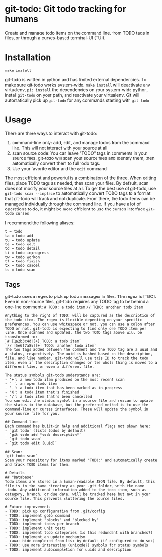 # git-todo: Git todo tracking for humans 
Create and manage todo items on the command line, from TODO tags in files, or through a curses-based terminal-UI (TUI). 

# Installation 

`make install`

git-todo is written in python and has limited external dependencies. To make sure git-todo works system-wide, `make
install` will deactivate any virtualenv, `pip install` the dependencies on your system-wide python, install `git-todo`
on your path, and reactivate your virtualenv. Git will automatically pick up `git-todo` for any commands starting with
`git todo`

# Usage 
There are three ways to interact with git-todo:
1. command-line only: add, edit, and manage todos from the command line. This will not interact with your source at all
2. scan source code: You can leave "TODO" tags in comments in your source files. git-todo will scan your source files
   and identify them, then automatically convert them to full todo tags.
3. Use your favorite editor and the `edit` command

The most efficient and powerful is a combination of the three. When editing files, place TODO tags as needed, then scan
your files. By default, scan does not modify your source files at all. To get the best use of git-todo, use `git-todo
scan --inplace` to automatically convert TODO tags to a format that git-todo will track and not duplicate. From there,
the todo items can be managed individually through the command line. If you have a lot of operations to do, it might be
more efficient to use the curses interface `git-todo curses`

I recommend the following aliases:
```
t = todo 
ta = todo add
tu = todo update
te = todo edit
td = todo detail
ti = todo inprogress
tw = todo workon
tf = todo finish
tx = todo cancel
ts = todo scan
```

## Tags
git-todo uses a regex to pick up todo messages in files. The regex is [TBC]. Even in non-source files, git-todo requires any TODO tag to be behind a one-line comment:
`# TODO: a todo item`
`// TODO: another todo item`
```
Anything to the right of TODO: will be captured as the description of the todo item. The regex is flexible depending on your specific preferences. You can use whitespace or not, you can use a colon after TODO or not. git-todo is expecting to find only one TODO item per line. Once scanned and updated, the two TODO tags above will be transformed to:
`# [1a2b3c4d][+] TODO: a todo item`
`// [5e6f7a8b][+] TODO: another todo item`
The two tags added between the comment and the TODO tag are a uuid and a status, respectively. The uuid is hashed based on the description, file, and line number. git-todo will use this ID to track the todo item, even if the description changes or the whole thing is moved to a different line, or even a different file. 

The status symbols git-todo understands are:
- '+': a new todo item produced on the most recent scan
- ' ': an open todo item
- '-': a todo item that has been marked as in-progress
- 'X': a todo item that's finished
- '/': a todo item that's been cancelled
You can edit the status symbol in a source file and rescan to update the status in the database, but the preferred method is to use the command-line or curses interfaces. These will update the symbol in your source file for you.

## Command-line
Each command has built-in help and additional flags not shown here:
- `git todo` (lists todos by default)
- `git todo add "todo description"`
- `git todo scan`
- `git todo edit [uuid]`

## Scan:
`git todo scan`
Scan your repository for items marked "TODO:" and automatically create and track TODO items for them. 

# Details
## "Database"
Todo items are stored in a human-readable JSON file. By default, this file is in the same directory as your .git folder, with the name .todo. Any additional information added to the todo item, such as category, branch, or due date, will be tracked here but not in your source file. This prevents cluttering the source files. 

# Future improvements
- TODO: pick up configuration from .git/config
- TODO: implement goto command
- TODO: implement "blocks" and "blocked_by"
- TODO: implement todos per branch
- TODO: implement unit tests
- TODO: implement todo categories (is this redundant with branches?)
- TODO: implement an update mechanism
- TODO: hide completed from list by default (if configured to do so?)
- TODO: use more interesting (unicode?) symbols for status symbols
- TODO: implement autocompletion for uuids and description
